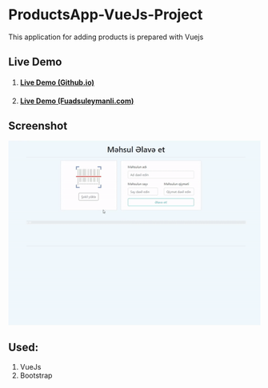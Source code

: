 # ProductsApp-VueJs-Project
This application for adding products is prepared with Vuejs

## Live Demo
1. #### [Live Demo (Github.io) ](https://sooleymanli.github.io/ProductsApp-VueJs-Project/) 
2. #### [Live Demo (Fuadsuleymanli.com) ](https://fuadsuleymanli.com/Demos/productsaddvuejs/) 


## Screenshot
![ScreenShot](screenshot.gif)


## Used:
1. VueJs
2. Bootstrap

